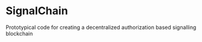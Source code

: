 # SignalChain
Prototypical code for creating a decentralized authorization based signalling blockchain
